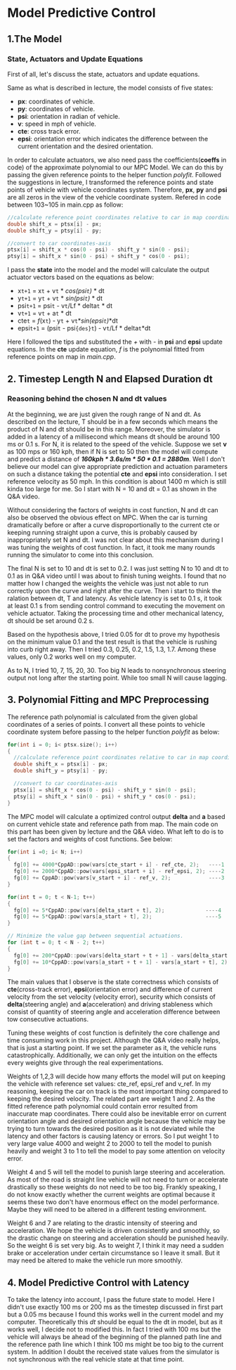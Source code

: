 # Model Predictive Control


## 1.The Model
### State, Actuators and Update Equations

First of all, let's discuss the state, actuators and update equations.

Same as what is described in lecture, the model consists of five states:

* **px**: coordinates of vehicle.
* **py**: coordinates of vehicle.
* **psi**: orientation in radian of vehicle.
* **v**: speed in mph of vehicle.
* **cte**: cross track error.
* **epsi**: orientation error which indicates the difference between the current orientation and the desired orientation.

In order to calculate actuators, we also need pass the coefficients(**coeffs** in code) of the approximate polynomial to our MPC Model. We can do this by passing the given reference points to the helper function _polyfit_. Followed the suggestions in lecture, I transformed the reference points and state points of vehicle with vehicle coordinates system. Therefore, **px**, **py** and **psi** are all zeros in the view of the vehicle coordinate system. Refered in code between 103~105 in main.cpp as follow:

```c++
//calculate reference point coordinates relative to car in map coordinate-axises
double shift_x = ptsx[i] - px;
double shift_y = ptsy[i] - py;

//convert to car coordinates-axis
ptsx[i] = shift_x * cos(0 - psi) - shift_y * sin(0 - psi);
ptsy[i] = shift_x * sin(0 - psi) + shift_y * cos(0 - psi);
```
I pass the **state** into the model and the model will calculate the output actuator vectors based on the equations as below:

* x`t+1` = x`t` + v`t` * _cos(_psi`t`_)_ * dt                      
* y`t+1` = y`t` + v`t` * _sin(_psi`t`_)_ * dt
* psi`t+1` = psi`t` - v`t`/Lf * delta`t` * dt
* v`t+1` = v`t` + a`t` * dt
* cte`t` = _f_(x`t`) - y`t` + v`t`*_sin(_epsi`t`_)_*dt
* epsi`t+1` = (psi`t` - psi`{des}t`) - v`t`/Lf * delta`t`*dt

Here I followed the tips and substituted the *+* with *-* in **psi** and **epsi** update equations. In the **cte** update equation, _f_ is the polynomial fitted from reference points on map in _main.cpp_. 


## 2. Timestep Length N and Elapsed Duration dt

### Reasoning behind the chosen N and dt values
At the beginning, we are just given the rough range of N and dt. As described on the lecture, T should be in a few seconds which means the product of N and dt should be in this range. Moreover, the simulator is added in a latency of a millisecond which means dt should be around 100 ms or 0.1 s. For N, it is related to the speed of the vehicle. Suppose we set **v** as 100 mps or 160 kph, then if N is set to 50 then the model will compute and predict a distance of **_160kph * 3.6s/m * 50 * 0.1 = 2880m_**. Well I don't believe our model can give appropriate prediction and actuation parameters on such a distance taking the potential **cte** and **epsi** into consideration. I set reference velocity as 50 mph. In this condition is about 1400 m which is still kinda too large for me. So I start with N = 10 and dt = 0.1 as shown in the Q&A video. 

Without considering the factors of weights in cost function, N and dt can also be observed the obvious effect on MPC. When the car is turning dramatically before or after a curve disproportionally to the current cte or keeping running straight upon a curve, this is probably caused by inappropriately set N and dt. I was not clear about this mechanism during I was tuning the weights of cost function. In fact, it took me many rounds running the simulator to come into this conclusion. 

The final N is set to 10 and dt is set to 0.2. I was just setting N to 10 and dt to 0.1 as in Q&A video until I was about to finish tuning weights. I found that no matter how I changed the weights the vehicle was just not able to run correctly upon the curve and right after the curve. Then i start to think the ralation between dt, T and latency. As vehicle latency is set to 0.1 s, it took at least 0.1 s from sending control command to executing the movement on vehicle actuator. Taking the processing time and other mechanical latency, dt should be set around 0.2 s.

Based on the hypothesis above, I tried 0.05 for dt to prove my hypothesis on the minimum value 0.1 and the test result is that the vehicle is rushing into curb right away. Then I tried 0.3, 0.25, 0.2, 1.5, 1.3, 1.7. Among these values, only 0.2 works well on my computer. 

As to N, I tried 10, 7, 15, 20, 30. Too big N leads to nonsynchronous steering output not long after the starting point. While too small N will cause lagging.


## 3. Polynomial Fitting and MPC Preprocessing

The reference path polynomial is calculated from the given global coordinates of a series of points. I convert all these points to vehicle coordinate system before passing to the helper function _polyfit_ as below:
```c++
for(int i = 0; i< ptsx.size(); i++)
{
  //calculate reference point coordinates relative to car in map coordinate-axises
  double shift_x = ptsx[i] - px;
  double shift_y = ptsy[i] - py;

  //convert to car coordinates-axis
  ptsx[i] = shift_x * cos(0 - psi) - shift_y * sin(0 - psi);
  ptsy[i] = shift_x * sin(0 - psi) + shift_y * cos(0 - psi);
}
```

The MPC model will calculate a optimized control output **delta** and **a** based on current vehicle state and reference path from map. The main code on this part has been given by lecture and the Q&A video. What left to do is to set the factors and weights of cost functions. See below:

```c++
for(int i =0; i< N; i++)
{
  fg[0] += 4000*CppAD::pow(vars[cte_start + i] - ref_cte, 2);   ----1
  fg[0] += 2000*CppAD::pow(vars[epsi_start + i] - ref_epsi, 2); ----2
  fg[0] += CppAD::pow(vars[v_start + i] - ref_v, 2);            ----3
}

for(int t = 0; t < N-1; t++)
{
  fg[0] += 5*CppAD::pow(vars[delta_start + t], 2);             ----4
  fg[0] += 5*CppAD::pow(vars[a_start + t], 2);                 ----5
}

// Minimize the value gap between sequential actuations.
for (int t = 0; t < N - 2; t++) 
{
  fg[0] += 200*CppAD::pow(vars[delta_start + t + 1] - vars[delta_start + t], 2); ----6
  fg[0] += 10*CppAD::pow(vars[a_start + t + 1] - vars[a_start + t], 2);          ----7
}
```
The main values that I observe is the state correctness which consists of **cte**(cross-track error), **epsi**(orientation error) and difference of current velocity from the set velocity (velocity error), security which consists of **delta**(steering angle) and **a**(acceleration) and driving stableness which consist of quantity of steering angle and acceleration difference between tow consecutive actuations.

Tuning these weights of cost function is definitely the core challenge and time consuming work in this project. Although the Q&A video really helps, that is just a starting point. If we set the parameter as it, the vehicle runs catastrophically. Additionally, we can only get the intuition on the effects every weights give through the real experimentations. 

Weights of 1,2,3 will decide how many efforts the model will put on keeping the vehicle with reference set values: cte_ref, epsi_ref and v_ref. In my reasoning, keeping the car on track is the most important thing compared to keeping the desired velocity. The related part are weight 1 and 2. As the fitted reference path polynomial could contain error resulted from inaccurate map coordinates. There could also be inevitable error on current orientation angle and desired orientation angle because the vehicle may be trying to turn towards the desired position as it is not deviated while the latency and other factors is causing latency or errors. So I put weight 1 to very large value 4000 and weight 2 to 2000 to tell the model to punish heavily and weight 3 to 1 to tell the model to pay some attention on velocity error.

Weight 4 and 5 will tell the model to punish large steering and acceleration. As most of the road is straight line vehicle will not need to turn or accelerate drastically so these weights do not need to be too big. Frankly speaking, I do not know exactly whether the current weights are optimal because it seems these two don't have enormous effect on the model performance. Maybe they will need to be altered in a different testing environment. 

Weight 6 and 7 are relating to the drastic intensity of steering and acceleration. We hope the vehicle is driven consistently and smoothly, so the drastic change on steering and acceleration should be punished heavily. So the weight 6 is set very big. As to weight 7, I think it may need a sudden brake or acceleration under certain circumstance so I leave it small. But it may need be altered to make the vehicle run more smoothly.

## 4. Model Predictive Control with Latency

To take the latency into account, I pass the future state to model. Here I didn't use exactly 100 ms or 200 ms as the timestep discussed in first part but a 0.05 ms because I found this works well in the current model and my computer. Theoretically this _dt_ should be equal to the dt in model, but as it works well, I decide not to modified this. In fact I tried with 100 ms but the vehicle will always be ahead of the beginning of the planned path line and the reference path line which I think 100 ms might be too big to the current system. In addition I doubt the received state values from the simulator is not synchronous with the real vehicle state at that time point. 
